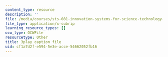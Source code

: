 ```yaml
---
content_type: resource
description: ''
file: /media/courses/sts-081-innovation-systems-for-science-technology-energy-manufacturing-and-health-spring-2017/cf1a7d2fe5945e3eacce54662052fb16_Rs3Ll0KYfcA.srt
file_type: application/x-subrip
learning_resource_types: []
ocw_type: OCWFile
resourcetype: Other
title: 3play caption file
uid: cf1a7d2f-e594-5e3e-acce-54662052fb16
---
```


